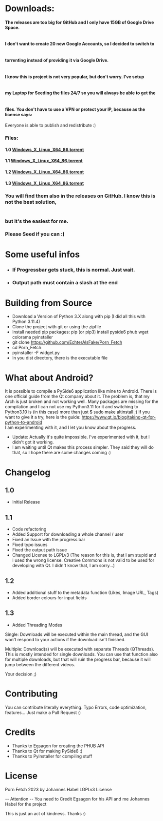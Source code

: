 
# Downloads:

#### The releases are too big for GitHub and I only have 15GB of Google Drive Space.
#### <br> I don't want to create 20 new Google Accounts, so I decided to switch to 
#### <br> torrenting instead of providing it via Google Drive. 
#### <br> I know this is project is not very popular, but don't worry. I've setup
#### <br> my Laptop for Seeding the files 24/7 so you will always be able to get the
#### <br> files. You don't have to use a VPN or protect your IP, because as the license says:

Everyone is able to publish and redistribute :) 

### Files:

#### 1.0 [Windows_X_Linux_X64_86.torrent](https://drive.google.com/uc?export=download&id=1ZC1e2VcYUZVD-fjEkSpygr5nIvAFjIFr)
#### 1.1 [Windows_X_Linux_X64_86.torrent](https://drive.google.com/uc?export=download&id=1oD6rfv0zVXkCqwTH7HFyHrdu-u43gByw)
#### 1.2 [Windows_X_Linux_X64_86.torrent](https://drive.google.com/uc?export=download&id=1sh-tTsg2iCZ1LHnf0z7-l6zaUMsWkf0r)
#### 1.3 [Windows_X_Linux_X64_86.torrent](https://drive.google.com/uc?export=download&id=1JysvCzToi5KWOkDEXZpRvV_EdxEg9UdU)

### You will find them also in the releases on GitHub. I know this is not the best solution,
### <br> but it's the easiest for me. 


### Please Seed if you can :)


# Some useful infos

- ### If Progressbar gets stuck, this is normal. Just wait.
- ### Output path must contain a slash at the end

# Building from Source

- Download a Version of Python 3.X along with pip (I did all this with Python 3.11.4)
- Clone the project with git or using the zipfile
- Install needed pip packages: pip (or pip3) install pyside6 phub wget colorama pyinstaller
- git clone https://github.com/EchterAlsFake/Porn_Fetch
- cd Porn_Fetch
- pyinstaller -F widget.py
- In you dist directory, there is the executable file

# What about Android?

It is possible to compile a PySide6 application like mine to Android. There is one official guide from the Qt company about it.
The problem is, that my Arch is just broken and not working well. Many packages are missing for the compilation and I can not use
my Python3.11 for it and switching to Python3.10 is (in this case) more than just $ sudo make altinstall ;) 
If you want to give it a try, here is the guide: https://www.qt.io/blog/taking-qt-for-python-to-android<br>
I am experimenting with it, and I let you know about the progress.

- Update:   Actually it's quite impossible. I've experimented with it, but I didn't got it working.
- I am waiting until Qt makes this process simpler. They said they will do that, so I hope there are some changes coming :) 

# Changelog

## 1.0 

- Initial Release 

## 1.1

- Code refactoring
- Added Support for downloading a whole channel / user
- Fixed an Issue with the progress bar
- Fixed typo issues
- Fixed the output path issue
- Changed License to LGPLv3  (The reason for this is, that I am stupid and I used the wrong license. Creative Commons is not valid to be used for developing with Qt. I didn't know that, I am sorry...)

## 1.2

- Added additional stuff to the metadata function (Likes, Image URL, Tags)
- Added border colours for input fields

## 1.3

- Added Threading Modes

Single: Downloads will be executed within the main thread, and the GUI
won't respond to your actions if the download isn't finished.

Multiple: Download(s) will be executed with separate Threads (QThreads). This is mostly intended for single downloads. You can use that function also for multiple downloads, but that will ruin the progress bar, because it will jump between the different videos. 

Your decision ;)

# Contributing

You can contribute literally everything. Typo Errors, code optimization, features... Just make a Pull Request :) <br>

# Credits

- Thanks to Egsagon for creating the PHUB API <br>
- Thanks to Qt for making PySide6 :) <br>
- Thanks to Pyinstaller for compiling stuff <br>

# License

Porn Fetch 2023 by Johannes Habel LGPLv3 License

-- Attention -- You need to Credit Egsagon for his API and me Johannes Habel for the project

This is just an act of kindness. Thanks :) 
